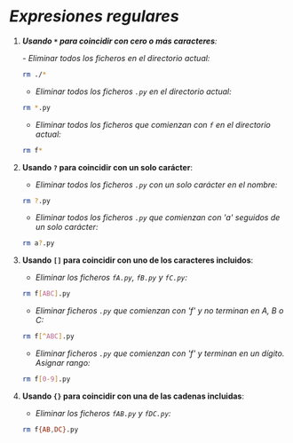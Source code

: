<!-- Autor: Daniel Benjamin Perez Morales -->
<!-- GitHub: https://github.com/DanielPerezMoralesDev13 -->
<!-- Correo electrónico: danielperezdev@proton.me -->
# ***Expresiones regulares***

1. ***Usando `*` para coincidir con cero o más caracteres**:*

   *- Eliminar todos los ficheros en el directorio actual:*

   ```bash
   rm ./*
   ```

   - *Eliminar todos los ficheros `.py` en el directorio actual:*

   ```bash
   rm *.py
   ```

   - *Eliminar todos los ficheros que comienzan con `f` en el directorio actual:*

   ```bash
   rm f*
   ```

2. **Usando `?` para coincidir con un solo carácter**:

   - *Eliminar todos los ficheros `.py` con un solo carácter en el nombre:*

   ```bash
   rm ?.py
   ```

   - *Eliminar todos los ficheros `.py` que comienzan con 'a' seguidos de un solo carácter:*

   ```bash
   rm a?.py
   ```

3. **Usando `[]` para coincidir con uno de los caracteres incluidos**:

   - *Eliminar los ficheros `fA.py`, `fB.py` y `fC.py`:*

   ```bash
   rm f[ABC].py
   ```

   - *Eliminar ficheros `.py` que comienzan con 'f' y no terminan en A, B o C:*

   ```bash
   rm f[^ABC].py
   ```

   - *Eliminar ficheros `.py` que comienzan con 'f' y terminan en un dígito. Asignar rango:*

   ```bash
   rm f[0-9].py
   ```

4. **Usando `{}` para coincidir con una de las cadenas incluidas**:

   - *Eliminar los ficheros `fAB.py` y `fDC.py`:*

   ```bash
   rm f{AB,DC}.py
   ```
